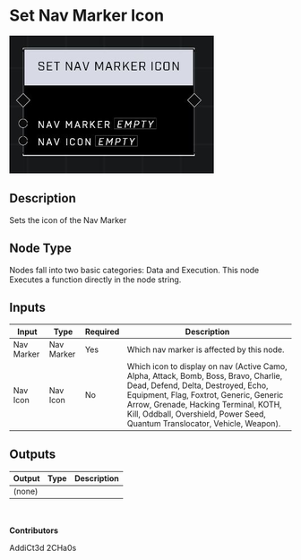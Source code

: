 # Set Nav Marker Icon
![](../../../.gitbook/assets/set-nav-marker-icon.JPG)
## Description
Sets the icon of the Nav Marker

## Node Type
Nodes fall into two basic categories: Data and Execution. This node Executes a function directly in the node string.

## Inputs
| Input | Type | Required | Description |
|------------------|------------------|----------|--------------------------------------------------------------|
| Nav Marker | Nav Marker | Yes | Which nav marker is affected by this node. |
| Nav Icon | Nav Icon | No | Which icon to display on nav (Active Camo, Alpha, Attack, Bomb, Boss, Bravo, Charlie, Dead, Defend, Delta, Destroyed, Echo, Equipment, Flag, Foxtrot, Generic, Generic Arrow, Grenade, Hacking Terminal, KOTH, Kill, Oddball, Overshield, Power Seed, Quantum Translocator, Vehicle, Weapon). |

## Outputs
| Output | Type | Description |
|------------------|------------------|--------------------------------------------------------------|
| (none) | | |

\
\
**Contributors**

AddiCt3d 2CHa0s